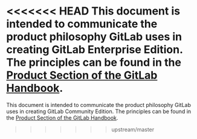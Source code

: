 <<<<<<< HEAD
This document is intended to communicate the product philosophy GitLab uses in creating GitLab Enterprise Edition. The principles can be found in the [Product Section of the GitLab Handbook](https://about.gitlab.com/handbook/product/#product-at-gitlab).
=======
This document is intended to communicate the product philosophy GitLab uses in creating GitLab Community Edition. The principles can be found in the [Product Section of the GitLab Handbook](https://about.gitlab.com/handbook/product/#product-at-gitlab).
>>>>>>> upstream/master

